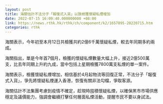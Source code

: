 ```yaml
---
layout: post
title: 海關估計不法分子「報復式入貨」以致檢獲懷疑私煙增加
date: 2022-07-15 16:09:40.000000000 +08:00
link: https://news.rthk.hk/rthk/ch/component/k2/1657895-20220715.htm
categories: rthk
---
```


海關表示，今年初至本月12日共檢獲共約2億6千萬懷疑私煙，較去年同期多約兩成。

海關指出，單是今年首7個月，檢獲的懷疑私煙數量大幅上升，接近2億500萬支，比去年同期上升約九成，當中包括上星期檢獲7800萬支私煙的單一案件。

海關表示，檢獲懷疑私煙增加，相信基於4月起物流等回復正常，不法分子「報復式入貨」，爭先將懷疑私煙運入香港，恢復有關非法勾檔，爭取客源。

海關估計不法集團考慮到疫情不確定，趁現時囤積懷疑私煙，以確保黑市市場供應穩定及議價能力，強調會繼續打擊任何層面私煙活動，提醒市民不要以身試法。
